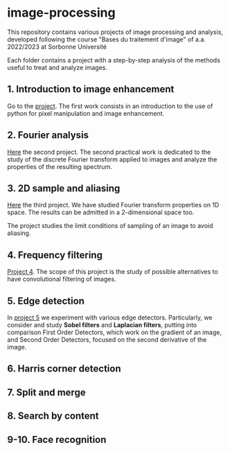 # image-processing

This repository contains various projects of image processing and analysis, developed following the course "Bases du traitement d'image" of a.a. 2022/2023 at Sorbonne Université

Each folder contains a project with a step-by-step analysis of the methods useful to treat and analyze images.

## 1. Introduction to image enhancement
Go to the [project](./1_Intro_image_enhancement). The first work consists in an introduction to the use of python for pixel manipulation and image enhancement. 

## 2. Fourier analysis 
[Here](./2_Fourier_analysis/) the second project. The second practical work is dedicated to the study of the discrete Fourier transform applied to images and analyze the properties of the 
resulting spectrum.

## 3. 2D sample and aliasing 
[Here](./3_2D_sample_and_aliasing/) the third project. We have studied Fourier transform properties on 1D space. The results can be admitted in a 2-dimensional space too. 

The project studies the limit conditions of sampling of an image to avoid aliasing. 

## 4. Frequency filtering 
[Project 4](./4_Frequency_filtering/). The scope of this project is the study of possible alternatives to have convolutional filtering of images. 

## 5. Edge detection 
In [project 5](./5_Edge_detection/) we experiment with various edge detectors.
Particularly, we consider and study **Sobel filters** and **Laplacian filters**, putting into comparison First Order Detectors, which work on the gradient of an image, and Second Order Detectors, focused on the second derivative of the image. 

## 6. Harris corner detection 

## 7. Split and merge

## 8. Search by content 

## 9-10. Face recognition